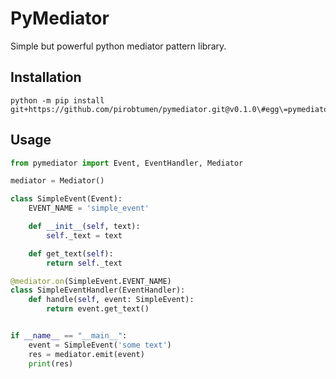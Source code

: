 # PyMediator

Simple but powerful python mediator pattern library.

## Installation

```shell script
python -m pip install git+https://github.com/pirobtumen/pymediator.git@v0.1.0\#egg\=pymediator
```

## Usage

```python
from pymediator import Event, EventHandler, Mediator

mediator = Mediator()

class SimpleEvent(Event):
    EVENT_NAME = 'simple_event'

    def __init__(self, text):
        self._text = text

    def get_text(self):
        return self._text

@mediator.on(SimpleEvent.EVENT_NAME)
class SimpleEventHandler(EventHandler):
    def handle(self, event: SimpleEvent):
        return event.get_text()


if __name__ == "__main__":
    event = SimpleEvent('some text')
    res = mediator.emit(event)
    print(res)
```
